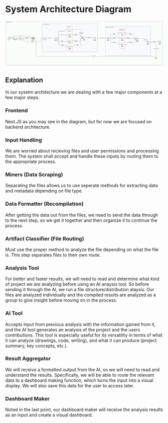 # System Architecture Diagram

![System architecture diagram](image-2.png)

## Explanation

In our sysetm architecture we are dealing with a few major components at a few major steps.

### Frontend

Next.JS as you may see in the diagram, but for now we are focused on backend architecture.

### Input Handling

We are worried about recieving files and user permissions and processing them. The system shall accept and handle these inputs by routing them to the appropriate process. 

### Miners (Data Scraping)

Separating the files allows us to use seperate methods for extracting data and metadata depending on file type. 

### Data Formatter (Recompilation)

After getting the data out from the files, we need to send the data through to the next step, so we get it together and then organize it to continue the process.

### Artifact Classifier (File Routing)

Must use the proper method to analyze the file depending on what the file is. This step separates files to their own route.


### Analysis Tool

For better and faster results, we will need to read and determine what kind of project we are analyzing before using an AI anaysis tool. So before sending it through the AI, we run a file structure/distribution alaysis. Our files are analyzed individually and the compiled results are analyzed as a group to give insight before moving on in the process.

### AI Tool

Accepts input from previous analysis with the information gained from it, and the AI tool generates an analysis of the project and the users contributions. This tool is especially useful for its versatility in terms of what it can analyze (drawings, code, writing), and what it can produce (project summary, key concepts, etc.).

### Result Aggregator

We will receive a formatted output from the AI, so we will need to read and understand the results. Specifically, we will be able to route the relevant data to a dashboard making function, which turns the input into a visual display. We will also save this data for the user to access later.

### Dashboard Maker

Noted in the last point, our dashboard maker will receive the analysis results as an input and create a visual dashboard.